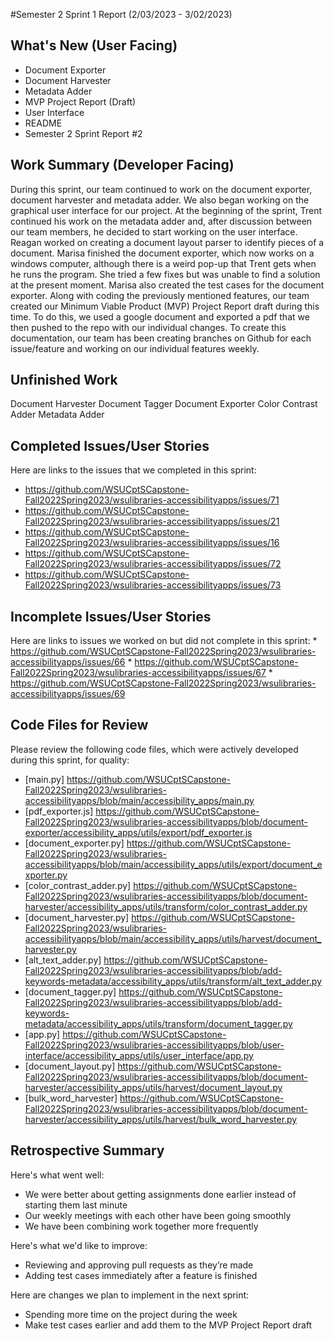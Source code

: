 #Semester 2 Sprint 1 Report (2/03/2023 - 3/02/2023)

## What's New (User Facing)
 * Document Exporter
 * Document Harvester
 * Metadata Adder
 * MVP Project Report (Draft)
 * User Interface
 * README
 * Semester 2 Sprint Report #2

## Work Summary (Developer Facing)
During this sprint, our team continued to work on the document exporter, document harvester and metadata adder. We also began working on the graphical user interface for our project. At the beginning of the sprint, Trent continued his work on the metadata adder and, after discussion between our team members, he decided to start working on the user interface. Reagan worked on creating a document layout parser to identify pieces of a document. Marisa finished the document exporter, which now works on a windows computer, although there is a weird pop-up that Trent gets when he runs the program. She tried a few fixes but was unable to find a solution at the present moment. Marisa also created the test cases for the document exporter. Along with coding the previously mentioned features, our team created our Minimum Viable Product (MVP) Project Report draft during this time. To do this, we used a google document and exported a pdf that we then pushed to the repo with our individual changes. To create this documentation, our team has been creating branches on Github for each issue/feature and working on our individual features weekly.

## Unfinished Work
Document Harvester
Document Tagger
Document Exporter
Color Contrast Adder
Metadata Adder

## Completed Issues/User Stories
Here are links to the issues that we completed in this sprint:

* https://github.com/WSUCptSCapstone-Fall2022Spring2023/wsulibraries-accessibilityapps/issues/71
* https://github.com/WSUCptSCapstone-Fall2022Spring2023/wsulibraries-accessibilityapps/issues/21
* https://github.com/WSUCptSCapstone-Fall2022Spring2023/wsulibraries-accessibilityapps/issues/16
* https://github.com/WSUCptSCapstone-Fall2022Spring2023/wsulibraries-accessibilityapps/issues/72
* https://github.com/WSUCptSCapstone-Fall2022Spring2023/wsulibraries-accessibilityapps/issues/73

## Incomplete Issues/User Stories
 Here are links to issues we worked on but did not complete in this sprint:
*
https://github.com/WSUCptSCapstone-Fall2022Spring2023/wsulibraries-accessibilityapps/issues/66
*
https://github.com/WSUCptSCapstone-Fall2022Spring2023/wsulibraries-accessibilityapps/issues/67
*
https://github.com/WSUCptSCapstone-Fall2022Spring2023/wsulibraries-accessibilityapps/issues/69

## Code Files for Review
Please review the following code files, which were actively developed during this sprint, for quality:
 * [main.py] 
https://github.com/WSUCptSCapstone-Fall2022Spring2023/wsulibraries-accessibilityapps/blob/main/accessibility_apps/main.py
* [pdf_exporter.js] 
https://github.com/WSUCptSCapstone-Fall2022Spring2023/wsulibraries-accessibilityapps/blob/document-exporter/accessibility_apps/utils/export/pdf_exporter.js
* [document_exporter.py]
https://github.com/WSUCptSCapstone-Fall2022Spring2023/wsulibraries-accessibilityapps/blob/main/accessibility_apps/utils/export/document_exporter.py
* [color_contrast_adder.py]
https://github.com/WSUCptSCapstone-Fall2022Spring2023/wsulibraries-accessibilityapps/blob/document-harvester/accessibility_apps/utils/transform/color_contrast_adder.py
* [document_harvester.py] 
https://github.com/WSUCptSCapstone-Fall2022Spring2023/wsulibraries-accessibilityapps/blob/main/accessibility_apps/utils/harvest/document_harvester.py
* [alt_text_adder.py]
https://github.com/WSUCptSCapstone-Fall2022Spring2023/wsulibraries-accessibilityapps/blob/add-keywords-metadata/accessibility_apps/utils/transform/alt_text_adder.py
* [document_tagger.py]
https://github.com/WSUCptSCapstone-Fall2022Spring2023/wsulibraries-accessibilityapps/blob/add-keywords-metadata/accessibility_apps/utils/transform/document_tagger.py
* [app.py]
https://github.com/WSUCptSCapstone-Fall2022Spring2023/wsulibraries-accessibilityapps/blob/user-interface/accessibility_apps/utils/user_interface/app.py
* [document_layout.py]
https://github.com/WSUCptSCapstone-Fall2022Spring2023/wsulibraries-accessibilityapps/blob/document-harvester/accessibility_apps/utils/harvest/document_layout.py
* [bulk_word_harvester]
https://github.com/WSUCptSCapstone-Fall2022Spring2023/wsulibraries-accessibilityapps/blob/document-harvester/accessibility_apps/utils/harvest/bulk_word_harvester.py
 
## Retrospective Summary
Here's what went well:
  * We were better about getting assignments done earlier instead of starting them last minute
  * Our weekly meetings with each other have been going smoothly
  * We have been combining work together more frequently
 
Here's what we'd like to improve:
   * Reviewing and approving pull requests as they’re made
   * Adding test cases immediately after a feature is finished
 
Here are changes we plan to implement in the next sprint:
   * Spending more time on the project during the week
   * Make test cases earlier and add them to the MVP Project Report draft
